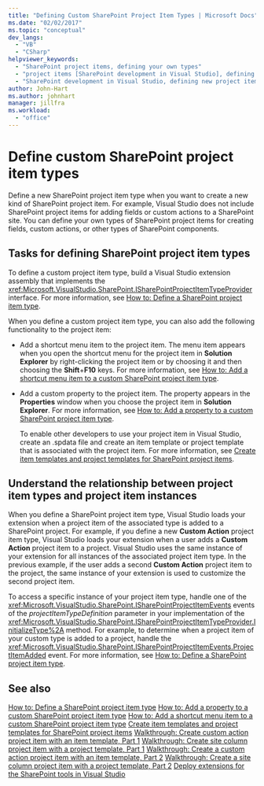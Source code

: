```yaml
---
title: "Defining Custom SharePoint Project Item Types | Microsoft Docs"
ms.date: "02/02/2017"
ms.topic: "conceptual"
dev_langs:
  - "VB"
  - "CSharp"
helpviewer_keywords:
  - "SharePoint project items, defining your own types"
  - "project items [SharePoint development in Visual Studio], defining your own types"
  - "SharePoint development in Visual Studio, defining new project item types"
author: John-Hart
ms.author: johnhart
manager: jillfra
ms.workload:
  - "office"
---
```

# Define custom SharePoint project item types
  Define a new SharePoint project item type when you want to create a new kind of SharePoint project item. For example, Visual Studio does not include SharePoint project items for adding fields or custom actions to a SharePoint site. You can define your own types of SharePoint project items for creating fields, custom actions, or other types of SharePoint components.

## Tasks for defining SharePoint project item types
 To define a custom project item type, build a Visual Studio extension assembly that implements the <xref:Microsoft.VisualStudio.SharePoint.ISharePointProjectItemTypeProvider> interface. For more information, see [How to: Define a SharePoint project item type](../sharepoint/how-to-define-a-sharepoint-project-item-type.md).

 When you define a custom project item type, you can also add the following functionality to the project item:

- Add a shortcut menu item to the project item. The menu item appears when you open the shortcut menu for the project item in **Solution Explorer** by right-clicking the project item or by choosing it and then choosing the **Shift**+**F10** keys. For more information, see [How to: Add a shortcut menu item to a custom SharePoint project item type](../sharepoint/how-to-add-a-shortcut-menu-item-to-a-custom-sharepoint-project-item-type.md).

- Add a custom property to the project item. The property appears in the **Properties** window when you choose the project item in **Solution Explorer**. For more information, see [How to: Add a property to a custom SharePoint project item type](../sharepoint/how-to-add-a-property-to-a-custom-sharepoint-project-item-type.md).

  To enable other developers to use your project item in Visual Studio, create an .spdata file and create an item template or project template that is associated with the project item. For more information, see [Create item templates and project templates for SharePoint project items](../sharepoint/creating-item-templates-and-project-templates-for-sharepoint-project-items.md).

## Understand the relationship between project item types and project item instances
 When you define a SharePoint project item type, Visual Studio loads your extension when a project item of the associated type is added to a SharePoint project. For example, if you define a new **Custom Action** project item type, Visual Studio loads your extension when a user adds a **Custom Action** project item to a project. Visual Studio uses the same instance of your extension for all instances of the associated project item type. In the previous example, if the user adds a second **Custom Action** project item to the project, the same instance of your extension is used to customize the second project item.

 To access a specific instance of your project item type, handle one of the <xref:Microsoft.VisualStudio.SharePoint.ISharePointProjectItemEvents> events of the *projectItemTypeDefinition* parameter in your implementation of the <xref:Microsoft.VisualStudio.SharePoint.ISharePointProjectItemTypeProvider.InitializeType%2A> method. For example, to determine when a project item of your custom type is added to a project, handle the <xref:Microsoft.VisualStudio.SharePoint.ISharePointProjectItemEvents.ProjectItemAdded> event. For more information, see [How to: Define a SharePoint project item type](../sharepoint/how-to-define-a-sharepoint-project-item-type.md).

## See also
 [How to: Define a SharePoint project item type](../sharepoint/how-to-define-a-sharepoint-project-item-type.md)
 [How to: Add a property to a custom SharePoint project item type](../sharepoint/how-to-add-a-property-to-a-custom-sharepoint-project-item-type.md)
 [How to: Add a shortcut menu item to a custom SharePoint project item type](../sharepoint/how-to-add-a-shortcut-menu-item-to-a-custom-sharepoint-project-item-type.md)
 [Create item templates and project templates for SharePoint project items](../sharepoint/creating-item-templates-and-project-templates-for-sharepoint-project-items.md)
 [Walkthrough: Create custom action project item with an item template, Part 1](../sharepoint/walkthrough-creating-a-custom-action-project-item-with-an-item-template-part-1.md)
 [Walkthrough: Create site column project item with a project template, Part 1](../sharepoint/walkthrough-creating-a-site-column-project-item-with-a-project-template-part-1.md)
 [Walkthrough: Create a custom action project item with an item template, Part 2](../sharepoint/walkthrough-creating-a-custom-action-project-item-with-an-item-template-part-2.md)
 [Walkthrough: Create a site column project item with a project template, Part 2](../sharepoint/walkthrough-creating-a-site-column-project-item-with-a-project-template-part-2.md)
 [Deploy extensions for the SharePoint tools in Visual Studio](../sharepoint/deploying-extensions-for-the-sharepoint-tools-in-visual-studio.md)
